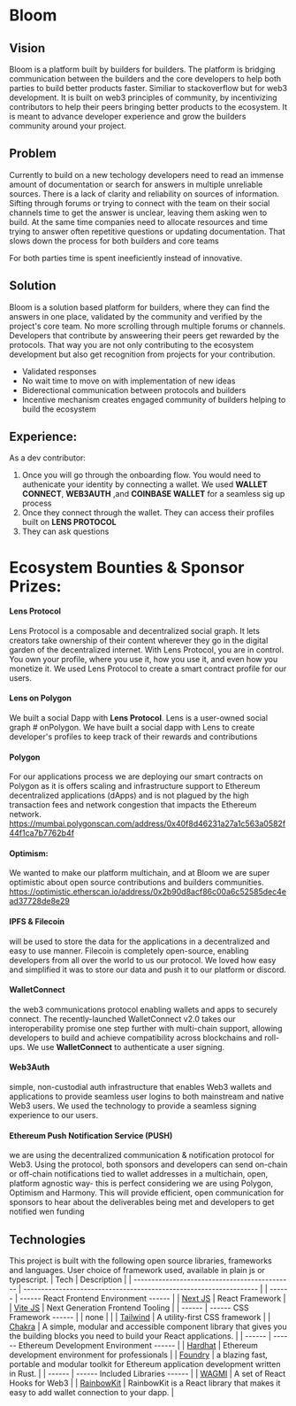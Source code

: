 # Bloom

## Vision

Bloom is a platform built by builders for builders. The platform is bridging communication between the builders and the core developers to help both parties to build better products faster. Similiar to stackoverflow but for web3 development. It is built on web3 principles of community, by incentivizing contributors to help their peers bringing better products to the ecosystem. It is meant to advance developer experience and grow the builders community around your project.



## Problem
Currently to build on a new techology developers need to read an immense amount of documentation or search for answers in multiple unreliable sources. 
There is a lack of clarity and reliability on sources of information. Sifting through forums or trying to connect with the team on their social channels time to get the answer is unclear, leaving them asking wen to build. At the same time companies need to allocate resources and time trying to answer often repetitive questions or updating documentation. That slows down the process for both builders and core teams

For both parties time is spent ineeficiently instead of innovative.

## Solution
Bloom is a solution based platform for builders, where they can find the answers in one place, validated by the community and verified by the project's core team. No more scrolling through multiple forums or channels. 
Developers that contribute by answeering their peers get rewarded by the protocols. That way you are not only contributing to the ecosystem development but also get recognition from projects for your contribution. 
- Validated responses
- No wait time to move on with implementation of new ideas
- Biderectional communication between protocols and builders
- Incentive mechanism creates engaged community of builders helping to build the ecosystem

## Experience:
As a dev contributor:
1. Once you will go through the onboarding flow. You would need to  authenicate your identity  by connecting a wallet. We used **WALLET CONNECT**, **WEB3AUTH** ,and **COINBASE WALLET**  for a seamless sig up process
2. Once they connect through the wallet. They can access their profiles built on **LENS PROTOCOL**
3. They can ask questions 




# Ecosystem Bounties & Sponsor Prizes:
#### Lens Protocol 
Lens Protocol is a composable and decentralized social graph. It lets creators take ownership of their content wherever they go in the digital garden of the decentralized internet. With Lens Protocol, you are in control. You own your profile, where you use it, how you use it, and even how you monetize it. We used Lens Protocol to create a smart contract profile for our users.

#### Lens on Polygon 
We built a social Dapp with **Lens Protocol**. Lens is a user-owned social graph # onPolygon. We have built a social dapp with Lens to create developer's profiles to keep track of their rewards and contributions

#### Polygon 
For our applications process we are deploying our smart contracts on Polygon as it is offers scaling and infrastructure support to Ethereum decentralized applications (dApps) and is not plagued by the high transaction fees and network congestion that impacts the Ethereum network. 
https://mumbai.polygonscan.com/address/0x40f8d46231a27a1c563a0582f44f1ca7b7762b4f

#### Optimism: 
We wanted to make our platform multichain, and at Bloom we are super optimistic about open source contributions and builders communities.
https://optimistic.etherscan.io/address/0x2b90d8acf86c00a6c52585dec4ead37728de8e29

#### IPFS & Filecoin 
will be used to store the data for the applications in a decentralized and easy to use manner. Filecoin is completely open-source, enabling developers from all over the world to us our protocol. We loved how easy and simplified it was to store our data and push it to our platform or discord.

#### WalletConnect
the web3 communications protocol enabling wallets and apps to securely connect.  The recently-launched WalletConnect v2.0 takes our interoperability promise one step further with multi-chain support, allowing developers to build and achieve compatibility across blockchains and roll-ups. We use  **WalletConnect** to authenticate a user signing.

#### Web3Auth 
simple, non-custodial auth infrastructure that enables Web3 wallets and applications to provide seamless user logins to both mainstream and native Web3 users. We used the technology to provide a seamless signing experience to our users.

#### Ethereum Push Notification Service (PUSH) 
we are using the decentralized communication & notification protocol for Web3. Using the protocol, both sponsors and developers can send on-chain or off-chain notifications tied to wallet addresses in a multichain, open, platform agnostic way- this is perfect considering we are using Polygon, Optimism and Harmony. This will provide efficient, open communication for sponsors to hear about the deliverables being met and developers to get notified wen funding

## Technologies

This project is built with the following open source libraries, frameworks and languages. User choice of framework used, available in plain js or typescript.
| Tech | Description |
| --------------------------------------------- | ------------------------------------------------------------------ |
| ------ | ------ React Frontend Environment ------ |
| [Next JS](https://nextjs.org/) | React Framework |
| [Vite JS](https://vitejs.dev/) | Next Generation Frontend Tooling |
| ------ | ------ CSS Framework ------ |
| none | |
| [Tailwind](https://tailwindcss.com/) | A utility-first CSS framework |
| [Chakra](https://chakra-ui.com/) | A simple, modular and accessible component library that gives you the building blocks you need to build your React applications. |
| ------ | ------ Ethereum Development Environment ------ |
| [Hardhat](https://hardhat.org/) | Ethereum development environment for professionals |
| [Foundry](https://getfoundry.sh/) | a blazing fast, portable and modular toolkit for Ethereum application development written in Rust. |
| ------ | ------ Included Libraries ------ |
| [WAGMI](https://wagmi.sh/) | A set of React Hooks for Web3 |
| [RainbowKit](https://www.rainbowkit.com/docs/introduction) | RainbowKit is a React library that makes it easy to add wallet connection to your dapp. |

